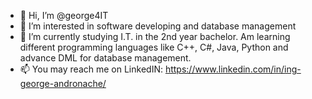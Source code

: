- 👋 Hi, I’m @george4IT
- 👀 I’m interested in software developing and database management
- 🌱 I’m currently studying I.T. in the 2nd year bachelor.
  Am learning different programming languages like C++, C#, Java, Python and advance DML for database management.
- 📫 You may reach me on LinkedIN: https://www.linkedin.com/in/ing-george-andronache/ 

<!---
george4IT/george4IT is a ✨ special ✨ repository because its `README.md` (this file) appears on your GitHub profile.
You can click the Preview link to take a look at your changes.
--->
